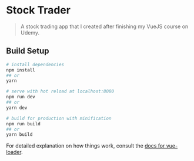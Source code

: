 # Stock Trader

> A stock trading app that I created after finishing my VueJS course on Udemy.

## Build Setup

```bash
# install dependencies
npm install
## or
yarn

# serve with hot reload at localhost:8080
npm run dev
## or
yarn dev

# build for production with minification
npm run build
## or
yarn build
```

For detailed explanation on how things work, consult the [docs for vue-loader](http://vuejs.github.io/vue-loader).

